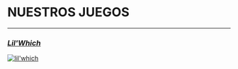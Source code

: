 # **NUESTROS JUEGOS**

---

### [ _Lil'Which_](Página%20Web/index.md)


[![lil'which](Página%20Web/img/Logo%20(PROVISIONAL).png)](Página%20Web/index.md)

